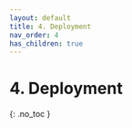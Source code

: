 ```yaml
---
layout: default
title: 4. Deployment
nav_order: 4
has_children: true
---
```


# 4.  Deployment

{: .no_toc }
